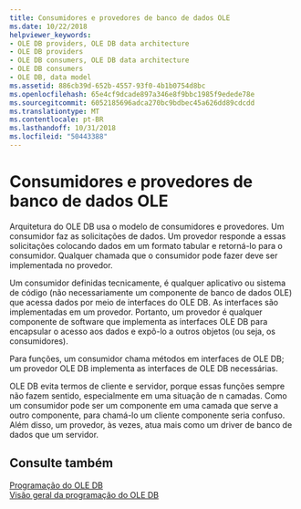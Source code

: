 ```yaml
---
title: Consumidores e provedores de banco de dados OLE
ms.date: 10/22/2018
helpviewer_keywords:
- OLE DB providers, OLE DB data architecture
- OLE DB providers
- OLE DB consumers, OLE DB data architecture
- OLE DB consumers
- OLE DB, data model
ms.assetid: 886cb39d-652b-4557-93f0-4b1b0754d8bc
ms.openlocfilehash: 65e4cf9dcade897a346e8f9bbc1985f9edede78e
ms.sourcegitcommit: 6052185696adca270bc9bdbec45a626dd89cdcdd
ms.translationtype: MT
ms.contentlocale: pt-BR
ms.lasthandoff: 10/31/2018
ms.locfileid: "50443388"
---
```

# <a name="ole-db-consumers-and-providers"></a>Consumidores e provedores de banco de dados OLE

Arquitetura do OLE DB usa o modelo de consumidores e provedores. Um consumidor faz as solicitações de dados. Um provedor responde a essas solicitações colocando dados em um formato tabular e retorná-lo para o consumidor. Qualquer chamada que o consumidor pode fazer deve ser implementada no provedor.

Um consumidor definidas tecnicamente, é qualquer aplicativo ou sistema de código (não necessariamente um componente de banco de dados OLE) que acessa dados por meio de interfaces do OLE DB. As interfaces são implementadas em um provedor. Portanto, um provedor é qualquer componente de software que implementa as interfaces OLE DB para encapsular o acesso aos dados e expô-lo a outros objetos (ou seja, os consumidores).

Para funções, um consumidor chama métodos em interfaces de OLE DB; um provedor OLE DB implementa as interfaces de OLE DB necessárias.

OLE DB evita termos de cliente e servidor, porque essas funções sempre não fazem sentido, especialmente em uma situação de n camadas. Como um consumidor pode ser um componente em uma camada que serve a outro componente, para chamá-lo um cliente componente seria confuso. Além disso, um provedor, às vezes, atua mais como um driver de banco de dados que um servidor.

## <a name="see-also"></a>Consulte também

[Programação do OLE DB](../../data/oledb/ole-db-programming.md)<br/>
[Visão geral da programação do OLE DB](../../data/oledb/ole-db-programming-overview.md)